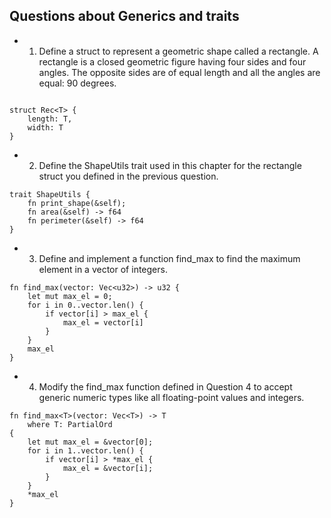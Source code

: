 ## Questions about Generics and traits

- 1) Define a struct to represent a geometric shape called a rectangle. A
rectangle is a closed geometric figure having four sides and four angles.
The opposite sides are of equal length and all the angles are equal: 90
degrees.

```

struct Rec<T> {
    length: T,
    width: T
}

```

- 2) Define the ShapeUtils trait used in this chapter for the rectangle
struct you defined in the previous question.

```
trait ShapeUtils {
    fn print_shape(&self);
    fn area(&self) -> f64
    fn perimeter(&self) -> f64
}
```

- 3) Define and implement a function find_max to find the maximum
element in a vector of integers.

```
fn find_max(vector: Vec<u32>) -> u32 {
    let mut max_el = 0;
    for i in 0..vector.len() {
        if vector[i] > max_el {
            max_el = vector[i]
        }
    }
    max_el
}
```
- 4) Modify the find_max function defined in Question 4 to accept generic
numeric types like all floating-point values and integers.

```
fn find_max<T>(vector: Vec<T>) -> T
    where T: PartialOrd
{
    let mut max_el = &vector[0];
    for i in 1..vector.len() {
        if vector[i] > *max_el {
            max_el = &vector[i];
        }
    }
    *max_el
}
```








